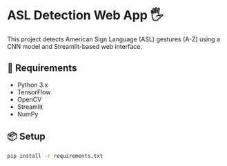 # ASL Detection Web App 🖐️

This project detects American Sign Language (ASL) gestures (A-Z) using a CNN model and Streamlit-based web interface.

## 🔧 Requirements
- Python 3.x
- TensorFlow
- OpenCV
- Streamlit
- NumPy

## 📦 Setup
```bash
pip install -r requirements.txt
